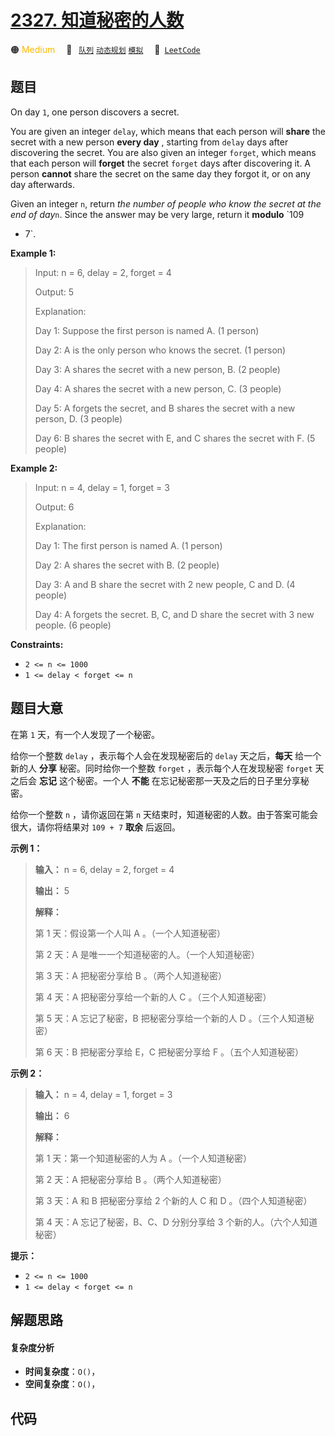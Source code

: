 # [2327. 知道秘密的人数](https://leetcode.com/problems/number-of-people-aware-of-a-secret)

🟠 <font color=#ffb800>Medium</font>&emsp; 🔖&ensp; [`队列`](/leetcode/outline/tag/queue.md) [`动态规划`](/leetcode/outline/tag/dynamic-programming.md) [`模拟`](/leetcode/outline/tag/simulation.md)&emsp; 🔗&ensp;[`LeetCode`](https://leetcode.com/problems/number-of-people-aware-of-a-secret)

## 题目

On day `1`, one person discovers a secret.

You are given an integer `delay`, which means that each person will **share**
the secret with a new person **every day** , starting from `delay` days after
discovering the secret. You are also given an integer `forget`, which means
that each person will **forget** the secret `forget` days after discovering
it. A person **cannot** share the secret on the same day they forgot it, or on
any day afterwards.

Given an integer `n`, return _the number of people who know the secret at the
end of day_`n`. Since the answer may be very large, return it **modulo** `109
+ 7`.



**Example 1:**

> Input: n = 6, delay = 2, forget = 4
> 
> Output: 5
> 
> Explanation:
> 
> Day 1: Suppose the first person is named A. (1 person)
> 
> Day 2: A is the only person who knows the secret. (1 person)
> 
> Day 3: A shares the secret with a new person, B. (2 people)
> 
> Day 4: A shares the secret with a new person, C. (3 people)
> 
> Day 5: A forgets the secret, and B shares the secret with a new person, D. (3 people)
> 
> Day 6: B shares the secret with E, and C shares the secret with F. (5 people)

**Example 2:**

> Input: n = 4, delay = 1, forget = 3
> 
> Output: 6
> 
> Explanation:
> 
> Day 1: The first person is named A. (1 person)
> 
> Day 2: A shares the secret with B. (2 people)
> 
> Day 3: A and B share the secret with 2 new people, C and D. (4 people)
> 
> Day 4: A forgets the secret. B, C, and D share the secret with 3 new people. (6 people)

**Constraints:**

  * `2 <= n <= 1000`
  * `1 <= delay < forget <= n`


## 题目大意

在第 `1` 天，有一个人发现了一个秘密。

给你一个整数 `delay` ，表示每个人会在发现秘密后的 `delay` 天之后，**每天**  给一个新的人 **分享**  秘密。同时给你一个整数
`forget` ，表示每个人在发现秘密 `forget` 天之后会 **忘记**  这个秘密。一个人 **不能**
在忘记秘密那一天及之后的日子里分享秘密。

给你一个整数 `n` ，请你返回在第 `n` 天结束时，知道秘密的人数。由于答案可能会很大，请你将结果对 `109 + 7` **取余**  后返回。



**示例 1：**

> 
> 
> 
> 
> 
> **输入：** n = 6, delay = 2, forget = 4
> 
> **输出：** 5
> 
> **解释：**
> 
> 第 1 天：假设第一个人叫 A 。（一个人知道秘密）
> 
> 第 2 天：A 是唯一一个知道秘密的人。（一个人知道秘密）
> 
> 第 3 天：A 把秘密分享给 B 。（两个人知道秘密）
> 
> 第 4 天：A 把秘密分享给一个新的人 C 。（三个人知道秘密）
> 
> 第 5 天：A 忘记了秘密，B 把秘密分享给一个新的人 D 。（三个人知道秘密）
> 
> 第 6 天：B 把秘密分享给 E，C 把秘密分享给 F 。（五个人知道秘密）
> 
> 

**示例 2：**

> 
> 
> 
> 
> 
> **输入：** n = 4, delay = 1, forget = 3
> 
> **输出：** 6
> 
> **解释：**
> 
> 第 1 天：第一个知道秘密的人为 A 。（一个人知道秘密）
> 
> 第 2 天：A 把秘密分享给 B 。（两个人知道秘密）
> 
> 第 3 天：A 和 B 把秘密分享给 2 个新的人 C 和 D 。（四个人知道秘密）
> 
> 第 4 天：A 忘记了秘密，B、C、D 分别分享给 3 个新的人。（六个人知道秘密）
> 
> 



**提示：**

  * `2 <= n <= 1000`
  * `1 <= delay < forget <= n`


## 解题思路

#### 复杂度分析

- **时间复杂度**：`O()`，
- **空间复杂度**：`O()`，

## 代码

```javascript

```